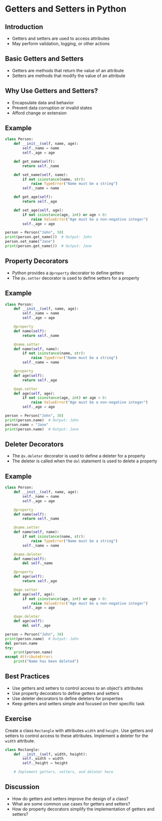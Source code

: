 Getters and Setters in Python
===========================

Introduction
------------

- Getters and setters are used to access attributes
- May perform validation, logging, or other actions

Basic Getters and Setters
-------------------------

- Getters are methods that return the value of an attribute
- Setters are methods that modify the value of an attribute

Why Use Getters and Setters?
---------------------------

- Encapsulate data and behavior
- Prevent data corruption or invalid states
- Afford change or extension

Example
-------

```python
class Person:
    def __init__(self, name, age):
        self._name = name
        self._age = age

    def get_name(self):
        return self._name

    def set_name(self, name):
        if not isinstance(name, str):
            raise TypeError("Name must be a string")
        self._name = name

    def get_age(self):
        return self._age

    def set_age(self, age):
        if not isinstance(age, int) or age < 0:
            raise ValueError("Age must be a non-negative integer")
        self._age = age

person = Person("John", 30)
print(person.get_name())  # Output: John
person.set_name("Jane")
print(person.get_name())  # Output: Jane
```

Property Decorators
-------------------

- Python provides a `@property` decorator to define getters
- The `@x.setter` decorator is used to define setters for a property

Example
-------

```python
class Person:
    def __init__(self, name, age):
        self._name = name
        self._age = age

    @property
    def name(self):
        return self._name

    @name.setter
    def name(self, name):
        if not isinstance(name, str):
            raise TypeError("Name must be a string")
        self._name = name

    @property
    def age(self):
        return self._age

    @age.setter
    def age(self, age):
        if not isinstance(age, int) or age < 0:
            raise ValueError("Age must be a non-negative integer")
        self._age = age

person = Person("John", 30)
print(person.name)  # Output: John
person.name = "Jane"
print(person.name)  # Output: Jane
```

Deleter Decorators
------------------

- The `@x.deleter` decorator is used to define a deleter for a property
- The deleter is called when the `del` statement is used to delete a property

Example
-------

```python
class Person:
    def __init__(self, name, age):
        self._name = name
        self._age = age

    @property
    def name(self):
        return self._name

    @name.setter
    def name(self, name):
        if not isinstance(name, str):
            raise TypeError("Name must be a string")
        self._name = name

    @name.deleter
    def name(self):
        del self._name

    @property
    def age(self):
        return self._age

    @age.setter
    def age(self, age):
        if not isinstance(age, int) or age < 0:
            raise ValueError("Age must be a non-negative integer")
        self._age = age

    @age.deleter
    def age(self):
        del self._age

person = Person("John", 30)
print(person.name)  # Output: John
del person.name
try:
    print(person.name)
except AttributeError:
    print("Name has been deleted")
```

Best Practices
--------------

- Use getters and setters to control access to an object's attributes
- Use property decorators to define getters and setters
- Use deleter decorators to define deleters for properties
- Keep getters and setters simple and focused on their specific task

Exercise
--------

Create a class `Rectangle` with attributes `width` and `height`. Use getters and setters to control access to these attributes. Implement a deleter for the `width` attribute.

```python
class Rectangle:
    def __init__(self, width, height):
        self._width = width
        self._height = height

    # Implement getters, setters, and deleter here
```

Discussion
----------

- How do getters and setters improve the design of a class?
- What are some common use cases for getters and setters? 
- How do property decorators simplify the implementation of getters and setters?
